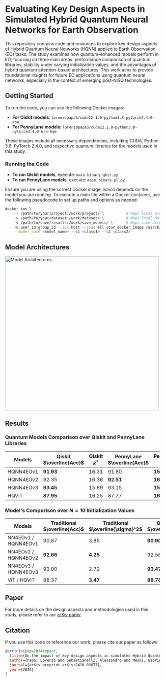 # Evaluating Key Design Aspects in Simulated Hybrid Quantum Neural Networks for Earth Observation

This repository contains code and resources to explore key design aspects of Hybrid Quantum Neural Networks (HQNN) applied to Earth Observation (EO) tasks. The study examines how quantum-enhanced models perform in EO, focusing on three main areas: performance comparison of quantum libraries, stability under varying initialization values, and the advantages of hybrid quantum attention-based architectures. This work aims to provide foundational insights for future EO applications using quantum neural networks, especially in the context of emerging post-NISQ technologies.

## Getting Started

To run the code, you can use the following Docker images:

- **For Qiskit models**: `lorenzopapa5/cuda12.1.0-python3.8-pytorch2.4.0-esa`
- **For PennyLane models**: `lorenzopapa5/cuda12.1.0-python3.8-pytorch2.4.0-esa-hqm`

These images include all necessary dependencies, including CUDA, Python 3.8, PyTorch 2.4.0, and respective quantum libraries for the models used in this study.

### Running the Code

- **To run Qiskit models**, execute: `main_binary_qkit.py`
- **To run PennyLane models**, execute: `main_binary_pl.py`

Ensure you are using the correct Docker image, which depends on the model you are running.
To execute a main file within a Docker container, use the following pseudocode to set up paths and options as needed:

```bash
docker run \
    -v /path/to/your/project:/work/project/ \          # Maps local project directory to Docker
    -v /path/to/your/dataset:/work/dataset/ \          # Maps local dataset directory to Docker
    -v /path/to/save/results:/work/save_models/ \      # Maps save directory for results
    -u user_id:group_id --ipc host --gpus all your_docker_image /usr/bin/python3 /work/project/main_file.py \
    --model_name <model_name> --c1 <class1> --c2 <class2>
```

## Model Architectures

<img src="models.png" alt="Model Architectures" width="500"/>

## Results

### Quantum Models Comparison over Qiskit and PennyLane Libraries

| Models     | Qiskit $\overline{Acc}$ | Qiskit $k^*$ | PennyLane $\overline{Acc}$ | PennyLane $k^*$ |
|------------|--------------------------|---------------------|----------------------------|------------------------|
| HQNN4EOv1  | **91.93**                | 16.31              | 91.80                      | **15.53**              |
| HQNN4EOv2  | 92.35                    | 16.36              | **92.51**                  | **16.11**              |
| HQNN4EOv3  | **93.45**                | 15.89              | 93.15                      | **15.46**              |
| HQViT      | **87.95**                | 16.25              | 87.77                      | **16.20**              |

### Model's Comparison over $N=10$ Initialization Values

| Models      | Traditional $\overline{Acc}$ | Traditional $\overline{\sigma}^2$ | Quantum $\overline{Acc}$ | Quantum $\overline{\sigma}^2$ |
|-------------|------------------------------|------------------------------------|---------------------------|--------------------------------|
| NN4EOv1 / HQNN4EOv1 | 90.87              | 3.85                               | **90.90**                | **3.25**                       |
| NN4EOv2 / HQNN4EOv2 | **92.66**           | **4.25**                           | 92.56                    | 4.44                            |
| NN4EOv3 / HQNN4EOv3 | 93.00               | 2.72                               | **93.47**                | **2.45**                       |
| ViT / HQViT         | 88.37               | **3.47**                           | **88.78**                | 7.77                            |

## Paper

For more details on the design aspects and methodologies used in this study, please refer to our [arXiv paper](https://arxiv.org/abs/2410.08677).

## Citation

If you use this code or reference our work, please cite our paper as follows:

```bibtex
@article{papa2024impact,
  title={On the impact of key design aspects in simulated Hybrid Quantum Neural Networks for Earth Observation},
  author={Papa, Lorenzo and Sebastianelli, Alessandro and Meoni, Gabriele and Amerini, Irene},
  journal={arXiv preprint arXiv:2410.08677},
  year={2024}
}
